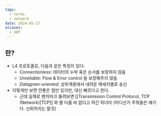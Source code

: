 ```yaml
---
tags:
  - terms
  - network
date: 2024-05-27
aliases:
  - UDP
---
```

## 란?

- L4 프로토콜로, 다음과 같은 특징이 있다:
	- *Connectionless*: 데이터의 누락 혹은 순서를 보장하지 않음
	- *Unreliable*: Flow & Error control 을 보장해주지 않음
	- *Datagram-oriented*: 상위계층에서 내려온 메세지별로 송신
- 이렇게만 보면 안좋은 점만 있지만, 대신 빠르다고 한다.
	- 근데 실제로 벤치마크 돌려보면 [[Transmission Control Protocol, TCP (Network)|TCP]] 와 별 다를 바 없다고 하긴 하더라 (어디선가 주워들은 얘기다. 신뢰하지는 말것)